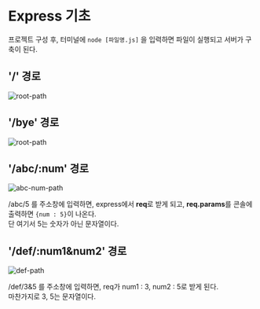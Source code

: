 # Express 기초
프로젝트 구성 후, 터미널에 `node [파일명.js]` 을 입력하면 파일이 실행되고 서버가 구축이 된다.

## '/' 경로
![root-path](https://github.com/98Woonho/express-practice/assets/145889732/9b95ce31-3bbd-4fb1-a893-cd14dd58a664)

## '/bye' 경로
![root-path](https://github.com/98Woonho/express-practice/assets/145889732/e27689b3-9ec5-4d4c-abc2-9fabf39e3eb6)

## '/abc/:num' 경로
![abc-num-path](https://github.com/98Woonho/express-practice/assets/145889732/12868fde-3a70-4ef7-ac8c-6f63a0f646c1)

/abc/5 를 주소창에 입력하면, express에서 <b>req</b>로 받게 되고, <b>req.params</b>를 콘솔에 출력하면 `{num : 5}`이 나온다.\
단 여기서 5는 숫자가 아닌 문자열이다.

## '/def/:num1&num2' 경로
![def-path](https://github.com/98Woonho/express-practice/assets/145889732/8f3a3429-c11b-471d-b201-681b1158bbe9)

/def/3&5 를 주소창에 입력하면, req가 num1 : 3, num2 : 5로 받게 된다.\
마찬가지로 3, 5는 문자열이다.
